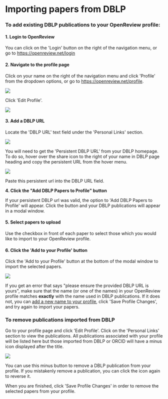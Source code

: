 # Importing papers from DBLP

### **To add existing DBLP publications to your OpenReview profile**:

#### 1. Login to OpenReview

You can click on the 'Login' button on the right of the navigation menu, or go to https://openreview.net/login

#### 2. Navigate to the profile page

Click on your name on the right of the navigation menu and click 'Profile' from the dropdown options, or go to https://openreview.net/profile.

![](<../../.gitbook/assets/image (2) (1) (1).png>)

Click 'Edit Profile'.&#x20;

![](<../../.gitbook/assets/image (3) (1).png>)

#### 3. Add a DBLP URL&#x20;

Locate the 'DBLP URL' text field under the 'Personal Links' section.

![](<../../.gitbook/assets/image (8) (1) (1).png>)

You will need to get the 'Persistent DBLP URL' from your DBLP homepage. To do so, hover over the share icon to the right of your name in DBLP page heading and copy the persistent URL from the hover menu.

![](<../../.gitbook/assets/image (9) (1) (1).png>)

Paste this persistent url into the DBLP URL field.

**4. Click the "Add DBLP Papers to Profile" button**

If your persistent DBLP url was valid, the option to 'Add DBLP Papers to Profile' will appear. Click the button and your DBLP publications will appear in a modal window.&#x20;

#### 5. Select papers to upload

Use the checkbox in front of each paper to select those which you would like to import to your OpenReview profile.&#x20;

#### 6. Click the 'Add to your Profile' button

Click the 'Add to your Profile' button at the bottom of the modal window to import the selected papers.&#x20;

![](<../../.gitbook/assets/image (4) (1) (1).png>)

If you get an error that says "please ensure the provided DBLP URL is yours", make sure that the name (or one of the names) in your OpenReview profile matches **exactly** with the name used in DBLP publications. If it does not, you can [add a new name to your profile](add-or-remove-a-name-from-your-profile.md), click 'Save Profile Changes', and try again to import your papers.&#x20;

### To remove publications imported from DBLP

Go to your profile page and click 'Edit Profile'. Click on the 'Personal Links' section to view the publications. All publications associated with your profile will be listed here but those imported from DBLP or ORCID will have a minus icon displayed after the title.

![](<../../.gitbook/assets/image (1) (1) (1).png>)

You can use this minus button to remove a DBLP publication from your profile. If you mistakenly remove a publication, you can click the icon again to reverse it.

When you are finished, click 'Save Profile Changes' in order to remove the selected papers from your profile.&#x20;
